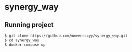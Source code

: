 # synergy_way

## Running project
```sh
$ git clone https://github.com/mmeerrccyy/synergy_way.git
$ cd synergy_way
$ docker-compose up
```
